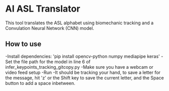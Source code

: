 # AI ASL Translator

This tool translates the ASL alphabet using biomechanic tracking and a Convulation Neural Network (CNN) model. 

## How to use
-Install dependencies: 'pip install opencv-python numpy mediapipe keras'
-Set the file path for the model in line 6 of infer_keypoints_tracking_gitcopy.py
-Make sure you have a webcam or video feed setup
-Run
-It should be tracking your hand, to save a letter for the message, hit 'z' or the Shift key to save the current letter, and the Space button to add a space inbetween. 
